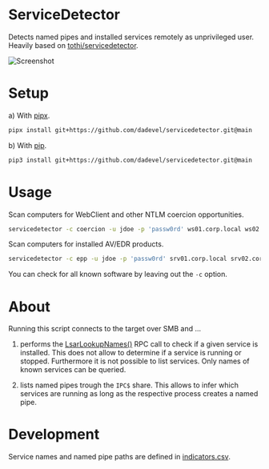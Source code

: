 # ServiceDetector

Detects named pipes and installed services remotely as unprivileged user.
Heavily based on [tothi/servicedetector](https://github.com/tothi/servicedetector).

![Screenshot](./assets/screenshot.png)

# Setup

a) With [pipx](https://github.com/pypa/pipx).

~~~ bash
pipx install git+https://github.com/dadevel/servicedetector.git@main
~~~

b) With [pip](https://github.com/pypa/pip).

~~~ bash
pip3 install git+https://github.com/dadevel/servicedetector.git@main
~~~

# Usage

Scan computers for WebClient and other NTLM coercion opportunities.

~~~ bash
servicedetector -c coercion -u jdoe -p 'passw0rd' ws01.corp.local ws02.corp.local ws03.corp.local
~~~

Scan computers for installed AV/EDR products.

~~~ bash
servicedetector -c epp -u jdoe -p 'passw0rd' srv01.corp.local srv02.corp.local srv03.corp.local
~~~

You can check for all known software by leaving out the `-c` option.

# About

Running this script connects to the target over SMB and ...

1. performs the [LsarLookupNames()](https://learn.microsoft.com/en-us/openspecs/windows_protocols/ms-lsat/65d18faa-0cb2-40ee-a94a-2140212f4ec4) RPC call to check if a given service is installed.
This does not allow to determine if a service is running or stopped.
Furthermore it is not possible to list services.
Only names of known services can be queried.

2. lists named pipes trough the `IPC$` share.
This allows to infer which services are running as long as the respective process creates a named pipe.

# Development

Service names and named pipe paths are defined in [indicators.csv](servicedetector/indicators.csv).
